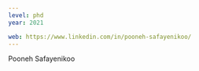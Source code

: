 ```yaml
---
level: phd
year: 2021

web: https://www.linkedin.com/in/pooneh-safayenikoo/
---
```

Pooneh Safayenikoo
